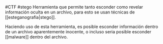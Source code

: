#CTF #stego
Herramienta que permite tanto esconder como revelar información oculta en un archivo, para esto se usan técnicas de [[esteganografia|stego]].

Haciendo uso de esta herramienta, es posible esconder información dentro de un archivo aparentemente inocente, o incluso seria posible esconder [[malware]] dentro del archivo.